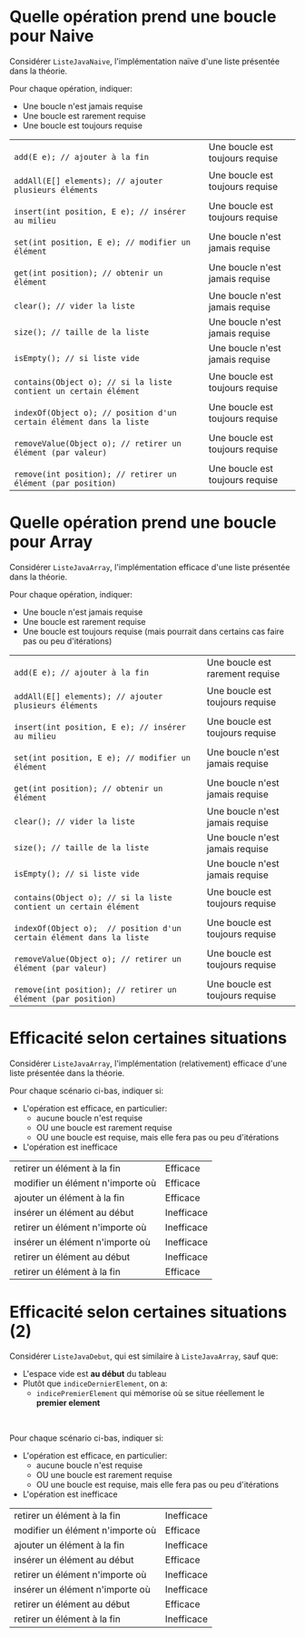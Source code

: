 <style>
pre > code {
    -webkit-touch-callout: text;
    -webkit-user-select: text;
    -khtml-user-select: text;
    -moz-user-select: text;
    -ms-user-select: text;
    user-select: text;
}
.pseudo {
    -webkit-touch-callout: text;
    -webkit-user-select: text;
    -khtml-user-select: text;
    -moz-user-select: text;
    -ms-user-select: text;
    user-select: text;
}
</style>


# Quelle opération prend une boucle pour Naive

Considérer `ListeJavaNaive`, l'implémentation naïve d'une liste présentée dans la théorie.

Pour chaque opération, indiquer:

* Une boucle n'est jamais requise
* Une boucle est rarement requise
* Une boucle est toujours requise


<table>
<tr>
<td>
<code>
add(E e); // ajouter à la fin
</code>
</td>
<td>
Une boucle est toujours requise
</td>
</tr>
<tr>
<td>
<code>
addAll(E[] elements); // ajouter plusieurs éléments
</code>
</td>
<td>
Une boucle est toujours requise
</td>
</tr>
<tr>
<td>
<code>
insert(int position, E e); // insérer au milieu
</code>
</td>
<td>
Une boucle est toujours requise
</td>
</tr>
<tr>
<td>
<code>
set(int position, E e); // modifier un élément
</code>
</td>
<td>
Une boucle n'est jamais requise
</td>
</tr>
<tr>
<td>
<code>
get(int position); // obtenir un élément
</code>
</td>
<td>
Une boucle n'est jamais requise
</td>
</tr>
<tr>
<td>
<code>
clear(); // vider la liste
</code>
</td>
<td>
Une boucle n'est jamais requise
</td>
</tr>
<tr>
<td>
<code>
size(); // taille de la liste
</code>
</td>
<td>
Une boucle n'est jamais requise
</td>
</tr>
<tr>
<td>
<code>
isEmpty(); // si liste vide
</code>
</td>
<td>
Une boucle n'est jamais requise
</td>
</tr>
<tr>
<td>
<code>
contains(Object o); // si la liste contient un certain élément
</code>
</td>
<td>
Une boucle est toujours requise
</td>
</tr>
<tr>
<td>
<code>
indexOf(Object o); // position d'un certain élément dans la liste
</code>
</td>
<td>
Une boucle est toujours requise
</td>
</tr>
<tr>
<td>
<code>
removeValue(Object o); // retirer un élément (par valeur)   
</code>
</td>
<td>
Une boucle est toujours requise
</td>
</tr>
<tr>
<td>
<code>
remove(int position); // retirer un élément (par position)
</code>
</td>
<td>
Une boucle est toujours requise
</td>
</tr>
</table>


<!--

public abstract void    add(E e);                   // ajoute à la fin
public abstract void    addAll(E[] elements);       // insère tout
public abstract void    insert(int position, E e);  // insère une nouvelle valeur à la position i
public abstract void    set(int position, E e);     // modifie la valeur à la position i
public abstract E       get(int position);          // obtenir la valeur à la position i
public abstract void    clear();                    // vide la liste
public abstract int     size();                     // taille de la liste
public abstract boolean isEmpty();                  // si vide
public abstract boolean contains(Object o);         // si la liste contient la valeur o
public abstract int     indexOf(Object o);          // indice de la valeur o
public abstract void    removeValue(Object o);      // indice de la valeur o
public abstract void    remove(int position);       // indice de la valeur o

-->

# Quelle opération prend une boucle pour Array

Considérer `ListeJavaArray`, l'implémentation efficace d'une liste présentée dans la théorie.

Pour chaque opération, indiquer:

* Une boucle n'est jamais requise
* Une boucle est rarement requise
* Une boucle est toujours requise (mais pourrait dans certains cas faire pas ou peu d'itérations)

<table>
<tr>
<td>
<code>
add(E e); // ajouter à la fin
</code>
</td>
<td>
Une boucle est rarement requise
</td>
</tr>
<tr>
<td>
<code>
addAll(E[] elements); // ajouter plusieurs éléments
</code>
</td>
<td>
Une boucle est toujours requise
</td>
</tr>
<tr>
<td>
<code>
insert(int position, E e); // insérer au milieu
</code>
</td>
<td>
Une boucle est toujours requise
</td>
</tr>
<tr>
<td>
<code>
set(int position, E e); // modifier un élément
</code>
</td>
<td>
Une boucle n'est jamais requise
</td>
</tr>
<tr>
<td>
<code>
get(int position); // obtenir un élément
</code>
</td>
<td>
Une boucle n'est jamais requise
</td>
</tr>
<tr>
<td>
<code>
clear(); // vider la liste
</code>
</td>
<td>
Une boucle n'est jamais requise
</td>
</tr>
<tr>
<td>
<code>
size(); // taille de la liste
</code>
</td>
<td>
Une boucle n'est jamais requise
</td>
</tr>
<tr>
<td>
<code>
isEmpty(); // si liste vide
</code>
</td>
<td>
Une boucle n'est jamais requise
</td>
</tr>
<tr>
<td>
<code>
contains(Object o); // si la liste contient un certain élément
</code>
</td>
<td>
Une boucle est toujours requise
</td>
</tr>
<tr>
<td>
<code>
indexOf(Object o);  // position d'un certain élément dans la liste
</code>
</td>
<td>
Une boucle est toujours requise
</td>
</tr>
<tr>
<td>
<code>
removeValue(Object o); // retirer un élément (par valeur)   
</code>
</td>
<td>
Une boucle est toujours requise
</td>
</tr>
<tr>
<td>
<code>
remove(int position); // retirer un élément (par position)
</code>
</td>
<td>
Une boucle est toujours requise
</td>
</tr>
</table>

# Efficacité selon certaines situations

Considérer `ListeJavaArray`, l'implémentation (relativement) efficace d'une liste présentée dans la théorie.

Pour chaque scénario ci-bas, indiquer si:

* L'opération est efficace, en particulier:
    * aucune boucle n'est requise
    * OU une boucle est rarement requise
    * OU une boucle est requise, mais elle fera pas ou peu d'itérations
* L'opération est inefficace

<table>
<tr>
<td>
retirer un élément à la fin
</td>
<td>
Efficace
</td>
</tr>
<tr>
<td>
modifier un élément n'importe où
</td>
<td>
Efficace
</td>
</tr>
<tr>
<td>
ajouter un élément à la fin
</td>
<td>
Efficace
</td>
</tr>
<tr>
<td>
insérer un élément au début
</td>
<td>
Inefficace
</td>
</tr>
<tr>
<td>
retirer un élément n'importe où
</td>
<td>
Inefficace
</td>
</tr>
<tr>
<td>
insérer un élément n'importe où
</td>
<td>
Inefficace
</td>
</tr>
<tr>
<td>
retirer un élément au début
</td>
<td>
Inefficace
</td>
</tr>
<tr>
<td>
retirer un élément à la fin
</td>
<td>
Efficace
</td>
</tr>
<tr>
</table>

# Efficacité selon certaines situations (2)

Considérer `ListeJavaDebut`, qui est similaire à `ListeJavaArray`, sauf que:

* L'espace vide est **au début** du tableau
* Plutôt que `indiceDernierElement`, on a:
    * `indicePremierElement` qui mémorise où se situe réellement le **premier element**

<br>

Pour chaque scénario ci-bas, indiquer si:

* L'opération est efficace, en particulier:
    * aucune boucle n'est requise
    * OU une boucle est rarement requise
    * OU une boucle est requise, mais elle fera pas ou peu d'itérations
* L'opération est inefficace

<table>
<tr>
<td>
retirer un élément à la fin
</td>
<td>
Inefficace
</td>
</tr>
<tr>
<td>
modifier un élément n'importe où
</td>
<td>
Efficace
</td>
</tr>
<tr>
<td>
ajouter un élément à la fin
</td>
<td>
Inefficace
</td>
</tr>
<tr>
<td>
insérer un élément au début
</td>
<td>
Efficace
</td>
</tr>
<tr>
<td>
retirer un élément n'importe où
</td>
<td>
Inefficace
</td>
</tr>
<tr>
<td>
insérer un élément n'importe où
</td>
<td>
Inefficace
</td>
</tr>
<tr>
<td>
retirer un élément au début
</td>
<td>
Efficace
</td>
</tr>
<tr>
<td>
retirer un élément à la fin
</td>
<td>
Inefficace
</td>
</tr>
<tr>
</table>
